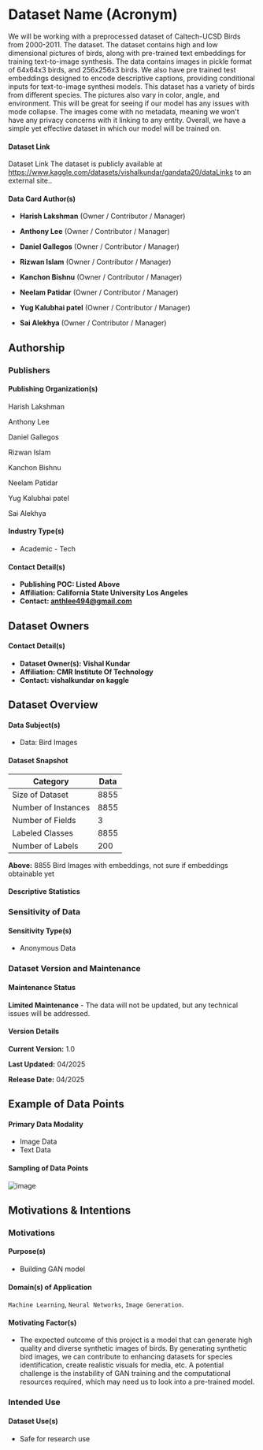 # Dataset Name (Acronym)
We will be working with a preprocessed dataset of Caltech-UCSD Birds from 2000-2011. The dataset. The dataset contains high and low dimensional pictures of birds, along with pre-trained text embeddings for training text-to-image synthesis. The data contains images in pickle format of 64x64x3 birds, and 256x256x3 birds. We also have pre trained test embeddings designed to encode descriptive captions, providing conditional inputs for text-to-image synthesi models. This dataset has a variety of birds from different species. The pictures also vary in color, angle, and environment. This will be great for seeing if our model has any issues with mode collapse. The images come with no metadata, meaning we won't have any privacy concerns with it linking to any entity. Overall, we have a simple yet effective dataset in which our model will be trained on.
#### Dataset Link
<!-- info: Provide a link to the dataset: -->
<!-- width: half -->
Dataset Link
The dataset is publicly available at https://www.kaggle.com/datasets/vishalkundar/gandata20/dataLinks to an external site..
#### Data Card Author(s)
<!-- info: Select **one role per** Data Card Author:

(Usage Note: Select the most appropriate choice to describe the author's role
in creating the Data Card.) -->
<!-- width: half -->
- **Harish Lakshman** (Owner / Contributor / Manager)

- **Anthony Lee** (Owner / Contributor / Manager)

- **Daniel Gallegos** (Owner / Contributor / Manager)

- **Rizwan Islam** (Owner / Contributor / Manager)

- **Kanchon Bishnu** (Owner / Contributor / Manager)

- **Neelam Patidar** (Owner / Contributor / Manager)

- **Yug Kalubhai patel** (Owner / Contributor / Manager)

- **Sai Alekhya** (Owner / Contributor / Manager)


## Authorship
### Publishers
#### Publishing Organization(s)
<!-- scope: telescope -->
<!-- info: Provide the names of the institution or organization responsible
for publishing the dataset: -->
Harish Lakshman

Anthony Lee

Daniel Gallegos

Rizwan Islam

Kanchon Bishnu

Neelam Patidar

Yug Kalubhai patel

Sai Alekhya

#### Industry Type(s)
<!-- scope: periscope -->
<!-- info: Select **all applicable** industry types to which the publishing
organizations belong: -->
- Academic - Tech


#### Contact Detail(s)
<!-- scope: microscope -->
<!-- info: Provide publisher contact details: -->
- **Publishing POC: Listed Above** 
- **Affiliation: California State University Los Angeles** 
- **Contact: anthlee494@gmail.com** 


## Dataset Owners


#### Contact Detail(s)
<!-- scope: periscope -->
<!-- info: Provide pathways to contact dataset owners: -->
- **Dataset Owner(s): Vishal Kundar** 
- **Affiliation: CMR Institute Of Technology** 
- **Contact: vishalkundar on kaggle** 

## Dataset Overview
#### Data Subject(s)
<!-- scope: telescope -->
<!-- info: Select ***all applicable**** subjects contained the dataset: -->
- Data: Bird Images


#### Dataset Snapshot
<!-- scope: periscope -->
<!-- info: Provide a snapshot of the dataset:<br><br>(Use the additional notes
to include relevant information, considerations, and links to table(s) with
more detailed breakdowns.) -->
Category | Data
--- | ---
Size of Dataset | 8855
Number of Instances | 8855
Number of Fields | 3
Labeled Classes | 8855
Number of Labels | 200

**Above:** 8855 Bird Images with embeddings, not sure if embeddings obtainable yet

#### Descriptive Statistics
<!-- width: full -->
<!-- info: Provide basic descriptive statistics for each field.

Use additional notes to capture any other relevant information or
considerations.

Usage Note: Some statistics will be relevant for numeric data, for not for
strings. -->



### Sensitivity of Data
#### Sensitivity Type(s)
<!-- scope: telescope -->
<!-- info: Select ***all applicable*** data types present in the dataset: -->

- Anonymous Data

### Dataset Version and Maintenance
#### Maintenance Status
<!-- scope: telescope -->
<!-- info: Select **one:** -->


**Limited Maintenance** - The data will not be updated,
but any technical issues will be
addressed.


#### Version Details
<!-- scope: periscope -->
<!-- info: Provide details about **this** version of the dataset: -->
**Current Version:** 1.0

**Last Updated:** 04/2025

**Release Date:** 04/2025




## Example of Data Points
#### Primary Data Modality
<!-- scope: telescope -->
<!-- info: Select **one**: -->
- Image Data
- Text Data

#### Sampling of Data Points
<!-- scope: periscope -->
<!-- info: Provide link(s) to data points or exploratory demos: -->
![image](https://github.com/user-attachments/assets/fc7809d5-3654-46e6-9129-7fc486c6a7b9)



## Motivations & Intentions
### Motivations
#### Purpose(s)
<!-- scope: telescope -->
<!-- info: Select **one**: -->
- Building GAN model

#### Domain(s) of Application
<!-- scope: periscope -->
<!-- info: Provide a list of key domains of application that the dataset has
been designed for:<br><br>(Usage Note: Use comma-separated keywords.) -->
`Machine Learning`, `Neural Networks`, `Image Generation`.



#### Motivating Factor(s)
<!-- scope: microscope -->
<!-- info: List the primary motivations for creating or curating this dataset:

(Usage Note: use this to describe the problem space and corresponding
motivations for the dataset.) -->


- The expected outcome of this project is a model that can generate high quality and diverse synthetic images of birds. By generating synthetic bird images, we can contribute to enhancing datasets for species identification, create realistic visuals for media, etc. A potential challenge is the instability of GAN training and the computational resources required, which may need us to look into a pre-trained model.


### Intended Use
#### Dataset Use(s)
<!-- scope: telescope -->
<!-- info: Select **one**: -->
- Safe for research use

  
